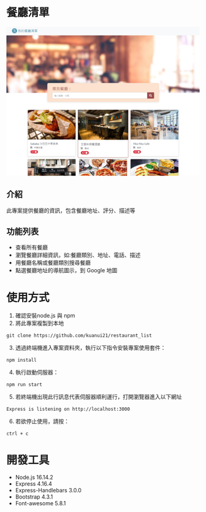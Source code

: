 # 餐廳清單

![Index page about Restaurant List](./public/image/restaurant_list.PNG)

## 介紹
此專案提供餐廳的資訊，包含餐廳地址、評分、描述等

## 功能列表
- 查看所有餐廳
- 瀏覽餐廳詳細資訊，如:餐廳類別、地址、電話、描述
- 用餐廳名稱或餐廳類別搜尋餐廳
- 點選餐廳地址的導航圖示，到 Google 地圖


# 使用方式
1. 確認安裝node.js 與 npm
2. 將此專案複製到本地
```
git clone https://github.com/kuanui21/restaurant_list
```
3. 透過終端機進入專案資料夾，執行以下指令安裝專案使用套件：
```
npm install
```
4. 執行啟動伺服器：
```
npm run start
```
5. 若終端機出現此行訊息代表伺服器順利運行，打開瀏覽器進入以下網址
```
Express is listening on http://localhost:3000
```
6. 若欲停止使用，請按：
```
ctrl + c
```

# 開發工具
- Node.js 16.14.2
- Express 4.16.4
- Express-Handlebars 3.0.0
- Bootstrap 4.3.1
- Font-awesome 5.8.1